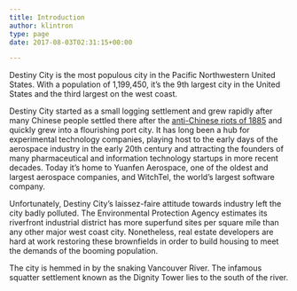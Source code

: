 ```yaml
---
title: Introduction
author: klintron
type: page
date: 2017-08-03T02:31:15+00:00

---
```

Destiny City is the most populous city in the Pacific Northwestern United States. With a population of 1,199,450, it&#8217;s the 9th largest city in the United States and the third largest on the west coast.

Destiny City started as a small logging settlement and grew rapidly after many Chinese people settled there after the [anti-Chinese riots of 1885][1] and quickly grew into a flourishing port city. It has long been a hub for experimental technology companies, playing host to the early days of the aerospace industry in the early 20th century and attracting the founders of many pharmaceutical and information technology startups in more recent decades. Today it&#8217;s home to Yuanfen Aerospace, one of the oldest and largest aerospace companies, and WitchTel, the world&#8217;s largest software company.

Unfortunately, Destiny City&#8217;s laissez-faire attitude towards industry left the city badly polluted. The Environmental Protection Agency estimates its riverfront industrial district has more superfund sites per square mile than any other major west coast city. Nonetheless, real estate developers are hard at work restoring these brownfields in order to build housing to meet the demands of the booming population.

The city is hemmed in by the snaking Vancouver River. The infamous squatter settlement known as the Dignity Tower lies to the south of the river.

 [1]: https://en.wikipedia.org/wiki/History_of_Seattle_before_1900#Relations_between_whites_and_Chinese